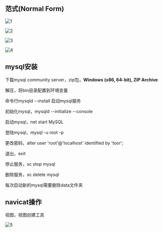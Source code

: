 ## 范式(Normal Form)

![1](https://alist.hmbb313.top/d/Baidunetdisk/Images/Cracker/40/408Database/2/1.png)

![2](https://alist.hmbb313.top/d/Baidunetdisk/Images/Cracker/40/408Database/2/2.png)

![3](https://alist.hmbb313.top/d/Baidunetdisk/Images/Cracker/40/408Database/2/3.png)

![4](https://alist.hmbb313.top/d/Baidunetdisk/Images/Cracker/40/408Database/2/4.png)

## mysql安装

下载mysql community server，zip包，**Windows (x86, 64-bit), ZIP Archive**

解压，将bin目录配置到环境变量

命令行mysqld --install 启动mysql服务

初始化mysql，mysqld --initialize --console

启动mysql，net start MySQL

登陆mysql，mysql -u root -p

更改密码，alter user 'root'@'localhost' identified by 'toor';

退出，exit

停止服务，sc stop mysql

删除服务，sc delete mysql

每次启动新的mysql需要删除data文件夹

## navicat操作

视图，视图创建工具

![5](https://alist.hmbb313.top/d/Baidunetdisk/Images/Cracker/40/408Database/2/5.png)







































